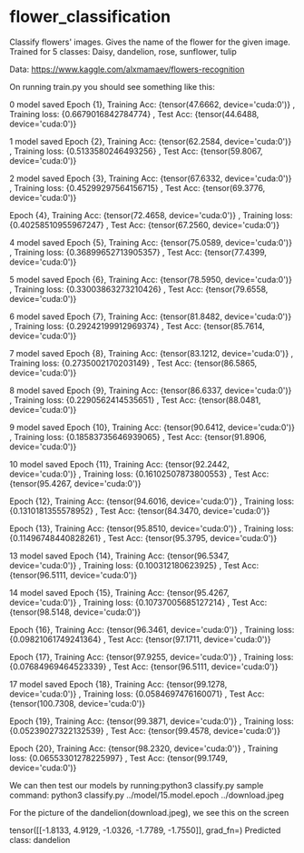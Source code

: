 # flower_classification
Classify flowers' images. Gives the name of the flower for the given image. Trained for 5 classes: Daisy, dandelion, rose, sunflower, tulip

Data: https://www.kaggle.com/alxmamaev/flowers-recognition

On running train.py you should see something like this:

0 model saved
Epoch {1}, Training Acc: {tensor(47.6662, device='cuda:0')} , Training loss: {0.6679016842784774} , Test Acc: {tensor(44.6488, device='cuda:0')}

1 model saved
Epoch {2}, Training Acc: {tensor(62.2584, device='cuda:0')} , Training loss: {0.5133580246493256} , Test Acc: {tensor(59.8067, device='cuda:0')}

2 model saved
Epoch {3}, Training Acc: {tensor(67.6332, device='cuda:0')} , Training loss: {0.45299297564156715} , Test Acc: {tensor(69.3776, device='cuda:0')}

Epoch {4}, Training Acc: {tensor(72.4658, device='cuda:0')} , Training loss: {0.40258510955967247} , Test Acc: {tensor(67.2560, device='cuda:0')}

4 model saved
Epoch {5}, Training Acc: {tensor(75.0589, device='cuda:0')} , Training loss: {0.36899652713905357} , Test Acc: {tensor(77.4399, device='cuda:0')}

5 model saved
Epoch {6}, Training Acc: {tensor(78.5950, device='cuda:0')} , Training loss: {0.33003863273210426} , Test Acc: {tensor(79.6558, device='cuda:0')}

6 model saved
Epoch {7}, Training Acc: {tensor(81.8482, device='cuda:0')} , Training loss: {0.29242199912969374} , Test Acc: {tensor(85.7614, device='cuda:0')}

7 model saved
Epoch {8}, Training Acc: {tensor(83.1212, device='cuda:0')} , Training loss: {0.2735002170203149} , Test Acc: {tensor(86.5865, device='cuda:0')}

8 model saved
Epoch {9}, Training Acc: {tensor(86.6337, device='cuda:0')} , Training loss: {0.2290562414535651} , Test Acc: {tensor(88.0481, device='cuda:0')}

9 model saved
Epoch {10}, Training Acc: {tensor(90.6412, device='cuda:0')} , Training loss: {0.18583735646939065} , Test Acc: {tensor(91.8906, device='cuda:0')}

10 model saved
Epoch {11}, Training Acc: {tensor(92.2442, device='cuda:0')} , Training loss: {0.16102507873800553} , Test Acc: {tensor(95.4267, device='cuda:0')}

Epoch {12}, Training Acc: {tensor(94.6016, device='cuda:0')} , Training loss: {0.1310181355578952} , Test Acc: {tensor(84.3470, device='cuda:0')}

Epoch {13}, Training Acc: {tensor(95.8510, device='cuda:0')} , Training loss: {0.11496748440828261} , Test Acc: {tensor(95.3795, device='cuda:0')}

13 model saved
Epoch {14}, Training Acc: {tensor(96.5347, device='cuda:0')} , Training loss: {0.100312180623925} , Test Acc: {tensor(96.5111, device='cuda:0')}

14 model saved
Epoch {15}, Training Acc: {tensor(95.4267, device='cuda:0')} , Training loss: {0.10737005685127214} , Test Acc: {tensor(98.5148, device='cuda:0')}

Epoch {16}, Training Acc: {tensor(96.3461, device='cuda:0')} , Training loss: {0.09821061749241364} , Test Acc: {tensor(97.1711, device='cuda:0')}

Epoch {17}, Training Acc: {tensor(97.9255, device='cuda:0')} , Training loss: {0.07684969464523339} , Test Acc: {tensor(96.5111, device='cuda:0')}

17 model saved
Epoch {18}, Training Acc: {tensor(99.1278, device='cuda:0')} , Training loss: {0.0584697476160071} , Test Acc: {tensor(100.7308, device='cuda:0')}

Epoch {19}, Training Acc: {tensor(99.3871, device='cuda:0')} , Training loss: {0.05239027322132539} , Test Acc: {tensor(99.4578, device='cuda:0')}

Epoch {20}, Training Acc: {tensor(98.2320, device='cuda:0')} , Training loss: {0.06553301278225997} , Test Acc: {tensor(99.1749, device='cuda:0')}


We can then test our models by running:python3 classify.py <path to model> <path to image>
sample command: python3 classify.py ../model/15.model.epoch ../download.jpeg

For the picture of the dandelion(download.jpeg), we see this on the screen

tensor([[-1.8133,  4.9129, -1.0326, -1.7789, -1.7550]],
       grad_fn=<AddmmBackward>)
Predicted class: dandelion
